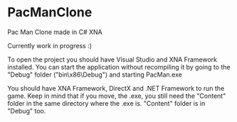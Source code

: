 # PacManClone
Pac Man Clone made in C# XNA

Currently work in progress :)

To open the project you should have Visual Studio and XNA Framework installed.
You can start the application without recompiling it by going to the "Debug" folder ("bin\x86\Debug") and starting PacMan.exe 

You should have XNA Framework, DirectX and .NET Framework to run the game.
Keep in mind that if you move, the .exe, you still need the "Content" folder in the same directory where the .exe is. 
"Content" folder is in "Debug" too.
